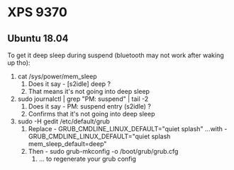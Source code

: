 # XPS 9370

## Ubuntu 18.04

To get it deep sleep during suspend (bluetooth may not work after waking up tho):

1. cat /sys/power/mem_sleep
   1. Does it say - [s2idle] deep ?
   1. That means it's not going into deep sleep
1. sudo journalctl | grep "PM: suspend" | tail -2
   1. Does it say - PM: suspend entry (s2idle) ?
   1. Confirms that it's not going into deep sleep
1. sudo -H gedit /etc/default/grub
   1. Replace - GRUB_CMDLINE_LINUX_DEFAULT="quiet splash" ...with - GRUB_CMDLINE_LINUX_DEFAULT="quiet splash mem_sleep_default=deep"
   1. Then - sudo grub-mkconfig -o /boot/grub/grub.cfg
      1. ... to regenerate your grub config